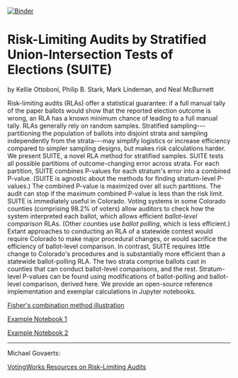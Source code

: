 [![Binder](https://mybinder.org/badge.svg)](https://mybinder.org/v2/gh/pbstark/CORLA18/master?filepath=code%2Fsuite_toolkit.ipynb)

# Risk-Limiting Audits by Stratified Union-Intersection Tests of Elections (SUITE)

by Kellie Ottoboni, Philip B. Stark, Mark Lindeman, and Neal McBurnett

Risk-limiting audits (RLAs) offer a statistical guarantee: if a full manual tally of the paper ballots would show that the reported election outcome is wrong, an RLA has a known minimum chance of leading to a full manual tally.
RLAs generally rely on random samples.
Stratified sampling---partitioning the population of ballots into disjoint
strata and sampling independently from the strata---may simplify logistics or increase efficiency compared
to simpler sampling designs, but makes risk calculations harder.
We present SUITE, a novel RLA method for stratified samples.
SUITE tests all possible partitions of outcome-changing error across strata.
For each partition, SUITE combines P-values for each stratum's error into a combined
P-value.
(SUITE is agnostic about the methods for finding stratum-level P-values.) 
The combined P-value is maximized over all such partitions. 
The audit can stop if the maximum combined P-value is less than the risk limit.
SUITE is immediately useful in Colorado.
Voting systems in some Colorado counties (comprising 98.2% of voters)
allow auditors to check how the system interpreted each ballot, 
which allows efficient _ballot-level comparison_ RLAs.
(Other counties use _ballot polling_, which is less efficient.)
Extant approaches to conducting an RLA of a statewide contest would require Colorado to make major procedural changes, or would sacrifice the efficiency of ballot-level comparison.
In contrast, SUITE requires little change to Colorado's procedures and is substantially more efficient than
a statewide ballot-polling RLA.
The two strata comprise ballots cast in counties that can conduct ballot-level comparisons, and the rest.
Stratum-level P-values can be found using modifications of ballot-polling and ballot-level 
comparison, derived here.
We provide an open-source reference implementation and exemplar calculations in Jupyter notebooks.



[Fisher's combination method illustration](https://mybinder.org/v2/gh/pbstark/CORLA18/master?filepath=code%2Ffisher_combined_pvalue.ipynb)

[Example Notebook 1](https://mybinder.org/v2/gh/pbstark/CORLA18/master?filepath=code%2Fhybrid-audit-example-1.ipynb)

[Example Notebook 2](https://mybinder.org/v2/gh/pbstark/CORLA18/master?filepath=code%2Fhybrid-audit-example-2.ipynb)

---
Michael Govaerts:

[VotingWorks Resources on Risk-Limiting Audits](https://risklimitingaudits.org/resources/)
